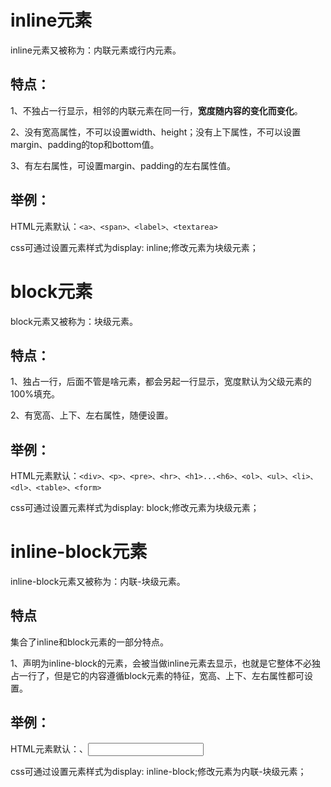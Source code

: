 # inline元素

inline元素又被称为：内联元素或行内元素。

## 特点：

1、不独占一行显示，相邻的内联元素在同一行，**宽度随内容的变化而变化**。

2、没有宽高属性，不可以设置width、height；没有上下属性，不可以设置margin、padding的top和bottom值。

3、有左右属性，可设置margin、padding的左右属性值。

## 举例：

HTML元素默认：`<a>、<span>、<label>、<textarea>`

css可通过设置元素样式为display: inline;修改元素为块级元素；

# block元素

block元素又被称为：块级元素。

## 特点：

1、独占一行，后面不管是啥元素，都会另起一行显示，宽度默认为父级元素的100%填充。

2、有宽高、上下、左右属性，随便设置。

## 举例：

HTML元素默认：`<div>、<p>、<pre>、<hr>、<h1>...<h6>、<ol>、<ul>、<li>、<dl>、<table>、<form>`

css可通过设置元素样式为display: block;修改元素为块级元素；

# inline-block元素

inline-block元素又被称为：内联-块级元素。

## 特点

集合了inline和block元素的一部分特点。

1、声明为inline-block的元素，会被当做inline元素去显示，也就是它整体不必独占一行了，但是它的内容遵循block元素的特征，宽高、上下、左右属性都可设置。

## 举例：

HTML元素默认：<img>、<input>

css可通过设置元素样式为display: inline-block;修改元素为内联-块级元素；